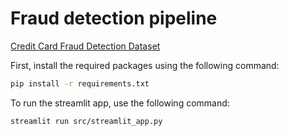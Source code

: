 # Fraud detection pipeline
[Credit Card Fraud Detection Dataset](https://www.kaggle.com/datasets/nelgiriyewithana/credit-card-fraud-detection-dataset-2023/data?select=creditcard_2023.csv)

First, install the required packages using the following command:
```bash
pip install -r requirements.txt
```

To run the streamlit app, use the following command:
```bash
streamlit run src/streamlit_app.py
```